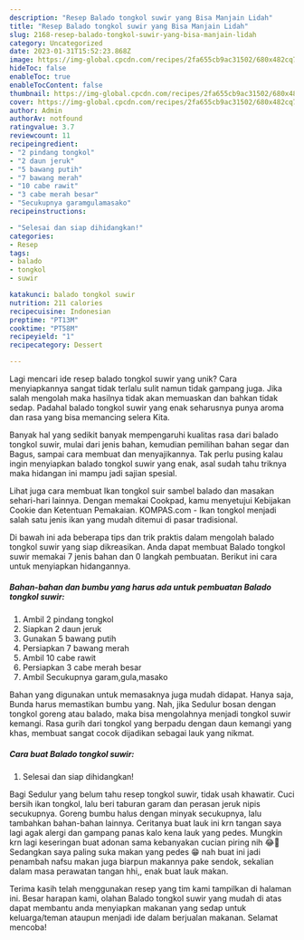 ```yaml
---
description: "Resep Balado tongkol suwir yang Bisa Manjain Lidah"
title: "Resep Balado tongkol suwir yang Bisa Manjain Lidah"
slug: 2168-resep-balado-tongkol-suwir-yang-bisa-manjain-lidah
category: Uncategorized
date: 2023-01-31T15:52:23.868Z
image: https://img-global.cpcdn.com/recipes/2fa655cb9ac31502/680x482cq70/balado-tongkol-suwir-foto-resep-utama.jpg
hideToc: false
enableToc: true
enableTocContent: false
thumbnail: https://img-global.cpcdn.com/recipes/2fa655cb9ac31502/680x482cq70/balado-tongkol-suwir-foto-resep-utama.jpg
cover: https://img-global.cpcdn.com/recipes/2fa655cb9ac31502/680x482cq70/balado-tongkol-suwir-foto-resep-utama.jpg
author: Admin
authorAv: notfound
ratingvalue: 3.7
reviewcount: 11
recipeingredient:
- "2 pindang tongkol"
- "2 daun jeruk"
- "5 bawang putih"
- "7 bawang merah"
- "10 cabe rawit"
- "3 cabe merah besar"
- "Secukupnya garamgulamasako"
recipeinstructions:

- "Selesai dan siap dihidangkan!"
categories:
- Resep
tags:
- balado
- tongkol
- suwir

katakunci: balado tongkol suwir 
nutrition: 211 calories
recipecuisine: Indonesian
preptime: "PT13M"
cooktime: "PT58M"
recipeyield: "1"
recipecategory: Dessert

---
```





Lagi mencari ide resep balado tongkol suwir yang unik? Cara menyiapkannya sangat tidak terlalu sulit namun tidak gampang juga. Jika salah mengolah maka hasilnya tidak akan memuaskan dan bahkan tidak sedap. Padahal balado tongkol suwir yang enak seharusnya punya aroma dan rasa yang bisa memancing selera Kita.





Banyak hal yang sedikit banyak mempengaruhi kualitas rasa dari balado tongkol suwir, mulai dari jenis bahan, kemudian pemilihan bahan segar dan Bagus, sampai cara membuat dan menyajikannya. Tak perlu pusing kalau ingin menyiapkan balado tongkol suwir yang enak,      asal sudah tahu triknya maka hidangan ini mampu jadi sajian spesial.














Lihat juga cara membuat Ikan tongkol suir sambel balado dan masakan sehari-hari lainnya. Dengan memakai Cookpad, kamu menyetujui Kebijakan Cookie dan Ketentuan Pemakaian. KOMPAS.com - Ikan tongkol menjadi salah satu jenis ikan yang mudah ditemui di pasar tradisional.






Di bawah ini ada beberapa tips dan trik praktis dalam mengolah balado tongkol suwir yang siap dikreasikan. Anda dapat membuat Balado tongkol suwir memakai 7 jenis bahan dan 0 langkah pembuatan. Berikut ini cara untuk menyiapkan hidangannya.

<!--inarticleads1-->

##### Bahan-bahan dan bumbu yang harus ada untuk pembuatan Balado tongkol suwir:

1. Ambil 2 pindang tongkol
1. Siapkan 2 daun jeruk
1. Gunakan 5 bawang putih
1. Persiapkan 7 bawang merah
1. Ambil 10 cabe rawit
1. Persiapkan 3 cabe merah besar
1. Ambil Secukupnya garam,gula,masako


Bahan yang digunakan untuk memasaknya juga mudah didapat. Hanya saja, Bunda harus memastikan bumbu yang. Nah, jika Sedulur bosan dengan tongkol goreng atau balado, maka bisa mengolahnya menjadi tongkol suwir kemangi. Rasa gurih dari tongkol yang berpadu dengan daun kemangi yang khas, membuat sangat cocok dijadikan sebagai lauk yang nikmat. 

<!--inarticleads2-->

##### Cara buat Balado tongkol suwir:


1. Selesai dan siap dihidangkan!

Bagi Sedulur yang belum tahu resep tongkol suwir, tidak usah khawatir. Cuci bersih ikan tongkol, lalu beri taburan garam dan perasan jeruk nipis secukupnya. Goreng bumbu halus dengan minyak secukupnya, lalu tambahkan bahan-bahan lainnya. Ceritanya buat lauk ini krn tangan saya lagi agak alergi dan gampang panas kalo kena lauk yang pedes. Mungkin krn lagi keseringan buat adonan sama kebanyakan cucian piring nih 😂🤭 Sedangkan saya paling suka makan yang pedes 😁 nah buat ini jadi penambah nafsu makan juga biarpun makannya pake sendok, sekalian dalam masa perawatan tangan hhi,, enak buat lauk makan. 

Terima kasih telah menggunakan resep yang tim kami tampilkan di halaman ini. Besar harapan kami, olahan Balado tongkol suwir yang mudah di atas dapat membantu anda menyiapkan makanan yang sedap untuk keluarga/teman ataupun menjadi ide dalam berjualan makanan. Selamat mencoba!
